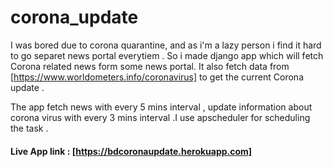 # corona_update

I was bored due to corona quarantine, and as i'm a lazy person i find it hard to go separet news portal everytiem . 
So i made django app which will fetch Corona related news form some news portal. It also fetch data from 
[https://www.worldometers.info/coronavirus] to get the current Corona update .

The app fetch news with every 5 mins interval , update information about corona virus with every 3 mins interval .I use 
apscheduler for scheduling the task .

#### Live App link : [https://bdcoronaupdate.herokuapp.com]
